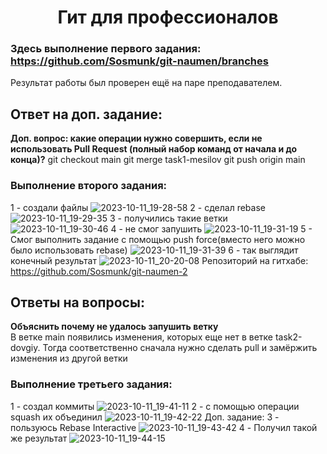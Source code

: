 <h1 align="center">Гит для профессионалов


### Здесь выполнение первого задания: https://github.com/Sosmunk/git-naumen/branches
Результат работы был проверен ещё на паре преподавателем.

## Ответ на доп. задание:
**Доп. вопрос: какие операции нужно совершить, если не использовать Pull Request (полный
набор команд от начала и до конца)?**
git checkout main
git merge task1-mesilov
git push origin main

### Выполнение второго задания:
  1 - создали файлы ![2023-10-11_19-28-58](https://github.com/Lapoushko/HelloMaven/assets/45125347/64922e44-3ed2-4ec1-a840-ce00ca2fb43f)
  2 - сделал rebase ![2023-10-11_19-29-35](https://github.com/Lapoushko/HelloMaven/assets/45125347/6e86a779-a17e-4da6-8e6f-2216adc56b20)
  3 - получились такие ветки ![2023-10-11_19-30-46](https://github.com/Lapoushko/HelloMaven/assets/45125347/7b9aa0f6-f5a6-422b-83cf-58a430ad8ef7)
  4 - не смог запушить ![2023-10-11_19-31-19](https://github.com/Lapoushko/HelloMaven/assets/45125347/a7b03e6c-51bd-40a4-80d5-112d953b3000)
  5 - Смог выполнить задание с помощью push force(вместо него можно было использовать rebase) ![2023-10-11_19-31-39](https://github.com/Lapoushko/HelloMaven/assets/45125347/a7326944-2814-49df-a579-52e285636e59)
  6 - так выглядит конечный результат ![2023-10-11_20-20-08](https://github.com/Lapoushko/HelloMaven/assets/45125347/9c3698fd-c3c5-4260-8c72-eedf710570f4)
  Репозиторий на гитхабе: https://github.com/Sosmunk/git-naumen-2
## Ответы на вопросы:
**Объяснить почему не удалось запушить ветку**
<br/>В ветке main появились изменения, которых еще нет в ветке task2-dovgiy. Тогда соответственно сначала нужно сделать pull и замёржить изменения из другой ветки


### Выполнение третьего задания:
  1 - создал коммиты ![2023-10-11_19-41-11](https://github.com/Lapoushko/HelloMaven/assets/45125347/94ade565-3d72-41f9-85c1-f9bc035fed83)
  2 - с помощью операции squash их объединил ![2023-10-11_19-42-22](https://github.com/Lapoushko/HelloMaven/assets/45125347/a2d8ff78-cd03-4e49-842c-79825228f429)
  Доп. задание:
  3 - пользуюсь Rebase Interactive ![2023-10-11_19-43-42](https://github.com/Lapoushko/HelloMaven/assets/45125347/8bcba4c5-6f91-43e5-ae7d-7a31208a7027)
  4 - Получил такой же результат ![2023-10-11_19-44-15](https://github.com/Lapoushko/HelloMaven/assets/45125347/b08db79e-5214-48ac-b180-a3cea869fad8)
